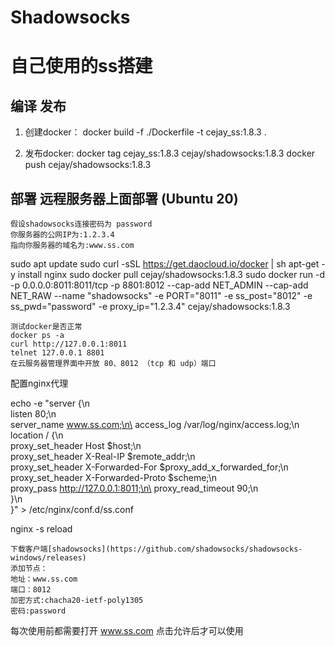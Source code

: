 # Shadowsocks
# 自己使用的ss搭建

## 编译 发布
1. 创建docker：
   docker build -f ./Dockerfile -t cejay_ss:1.8.3 .

2. 发布docker:
   docker tag cejay_ss:1.8.3 cejay/shadowsocks:1.8.3
   docker push cejay/shadowsocks:1.8.3

## 部署 远程服务器上面部署 (Ubuntu 20)
    假设shadowsocks连接密码为 password
    你服务器的公网IP为:1.2.3.4
    指向你服务器的域名为:www.ss.com
sudo apt update
sudo curl -sSL https://get.daocloud.io/docker | sh
apt-get -y install  nginx
sudo docker pull cejay/shadowsocks:1.8.3
sudo docker run -d -p 0.0.0.0:8011:8011/tcp -p 8801:8012 --cap-add NET_ADMIN --cap-add NET_RAW --name "shadowsocks" -e PORT="8011" -e ss_post="8012" -e ss_pwd="password" -e proxy_ip="1.2.3.4" cejay/shadowsocks:1.8.3


    测试docker是否正常
    docker ps -a
    curl http://127.0.0.1:8011
    telnet 127.0.0.1 8801
    在云服务器管理界面中开放 80、8012 （tcp 和 udp）端口
配置nginx代理

echo -e "server {\n\
    listen 80;\n\
    server_name www.ss.com;\n\
    access_log /var/log/nginx/access.log;\n\
    location / {\n\
        proxy_set_header Host \$host;\n\
        proxy_set_header X-Real-IP \$remote_addr;\n\
        proxy_set_header X-Forwarded-For \$proxy_add_x_forwarded_for;\n\
        proxy_set_header X-Forwarded-Proto \$scheme;\n\
        proxy_pass http://127.0.0.1:8011;\n\
        proxy_read_timeout 90;\n\
    }\n\
}" > /etc/nginx/conf.d/ss.conf

nginx -s reload

    下载客户端[shadowsocks](https://github.com/shadowsocks/shadowsocks-windows/releases)
    添加节点：
    地址：www.ss.com
    端口：8012
    加密方式:chacha20-ietf-poly1305
    密码:password

每次使用前都需要打开 www.ss.com 点击允许后才可以使用
